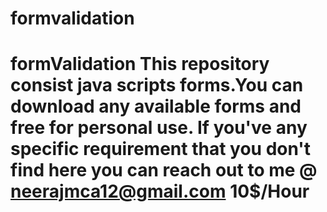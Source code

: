 # formvalidation
# formValidation This repository consist java scripts forms.You can download any available forms and free for personal use. If you've any specific requirement that you don't find here you can reach out to me @ neerajmca12@gmail.com 10$/Hour 
